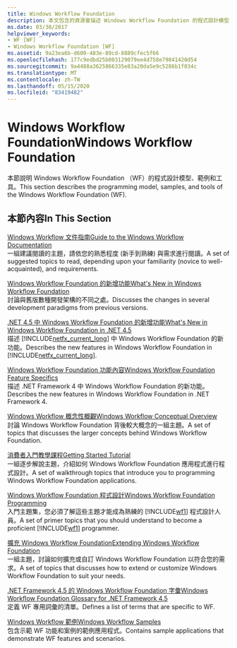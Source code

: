 ```yaml
---
title: Windows Workflow Foundation
description: 本文包含的資源會描述 Windows Workflow Foundation 的程式設計模型、範例和工具。
ms.date: 03/30/2017
helpviewer_keywords:
- WF [WF]
- Windows Workflow Foundation [WF]
ms.assetid: 9a23ea6b-d600-483e-89cd-8889cfec5f66
ms.openlocfilehash: 177c9edbd25b003129079ee4d758e79841420d54
ms.sourcegitcommit: 9a4488a3625866335e83a20da5e9c5286b1f034c
ms.translationtype: MT
ms.contentlocale: zh-TW
ms.lasthandoff: 05/15/2020
ms.locfileid: "83419482"
---
```

# <a name="windows-workflow-foundation"></a><span data-ttu-id="913a3-103">Windows Workflow Foundation</span><span class="sxs-lookup"><span data-stu-id="913a3-103">Windows Workflow Foundation</span></span>
<span data-ttu-id="913a3-104">本節說明 Windows Workflow Foundation （WF）的程式設計模型、範例和工具。</span><span class="sxs-lookup"><span data-stu-id="913a3-104">This section describes the programming model, samples, and tools of the Windows Workflow Foundation (WF).</span></span>  
  
## <a name="in-this-section"></a><span data-ttu-id="913a3-105">本節內容</span><span class="sxs-lookup"><span data-stu-id="913a3-105">In This Section</span></span>  
 [<span data-ttu-id="913a3-106">Windows Workflow 文件指南</span><span class="sxs-lookup"><span data-stu-id="913a3-106">Guide to the Windows Workflow Documentation</span></span>](guide-to-the-documentation.md)  
 <span data-ttu-id="913a3-107">一組建議閱讀的主題，請依您的熟悉程度 (新手到熟練) 與需求進行閱讀。</span><span class="sxs-lookup"><span data-stu-id="913a3-107">A set of suggested topics to read, depending upon your familiarity (novice to well-acquainted), and requirements.</span></span>  
  
 [<span data-ttu-id="913a3-108">Windows Workflow Foundation 的新增功能</span><span class="sxs-lookup"><span data-stu-id="913a3-108">What's New in Windows Workflow Foundation</span></span>](whats-new.md)  
 <span data-ttu-id="913a3-109">討論與舊版數種開發架構的不同之處。</span><span class="sxs-lookup"><span data-stu-id="913a3-109">Discusses the changes in several development paradigms from previous versions.</span></span>  
  
 [<span data-ttu-id="913a3-110">.NET 4.5 中 Windows Workflow Foundation 的新增功能</span><span class="sxs-lookup"><span data-stu-id="913a3-110">What's New in Windows Workflow Foundation in .NET 4.5</span></span>](whats-new-in-wf-in-dotnet.md)  
 <span data-ttu-id="913a3-111">描述 [!INCLUDE[netfx_current_long](../../../includes/netfx-current-long-md.md)] 中 Windows Workflow Foundation 的新功能。</span><span class="sxs-lookup"><span data-stu-id="913a3-111">Describes the new features in Windows Workflow Foundation in [!INCLUDE[netfx_current_long](../../../includes/netfx-current-long-md.md)].</span></span>  
  
 [<span data-ttu-id="913a3-112">Windows Workflow Foundation 功能內容</span><span class="sxs-lookup"><span data-stu-id="913a3-112">Windows Workflow Foundation Feature Specifics</span></span>](feature-specifics.md)  
 <span data-ttu-id="913a3-113">描述 .NET Framework 4 中 Windows Workflow Foundation 的新功能。</span><span class="sxs-lookup"><span data-stu-id="913a3-113">Describes the new features in Windows Workflow Foundation in .NET Framework 4.</span></span>
  
 [<span data-ttu-id="913a3-114">Windows Workflow 概念性概觀</span><span class="sxs-lookup"><span data-stu-id="913a3-114">Windows Workflow Conceptual Overview</span></span>](conceptual-overview.md)  
 <span data-ttu-id="913a3-115">討論 Windows Workflow Foundation 背後較大概念的一組主題。</span><span class="sxs-lookup"><span data-stu-id="913a3-115">A set of topics that discusses the larger concepts behind Windows Workflow Foundation.</span></span>  
  
 [<span data-ttu-id="913a3-116">消費者入門教學課程</span><span class="sxs-lookup"><span data-stu-id="913a3-116">Getting Started Tutorial</span></span>](getting-started-tutorial.md)  
 <span data-ttu-id="913a3-117">一組逐步解說主題，介紹如何 Windows Workflow Foundation 應用程式進行程式設計。</span><span class="sxs-lookup"><span data-stu-id="913a3-117">A set of walkthrough topics that introduce you to programming Windows Workflow Foundation applications.</span></span>  
  
 [<span data-ttu-id="913a3-118">Windows Workflow Foundation 程式設計</span><span class="sxs-lookup"><span data-stu-id="913a3-118">Windows Workflow Foundation Programming</span></span>](programming.md)  
 <span data-ttu-id="913a3-119">入門主題集，您必須了解這些主題才能成為熟練的 [!INCLUDE[wf1](../../../includes/wf1-md.md)] 程式設計人員。</span><span class="sxs-lookup"><span data-stu-id="913a3-119">A set of primer topics that you should understand to become a proficient [!INCLUDE[wf1](../../../includes/wf1-md.md)] programmer.</span></span>  
  
 [<span data-ttu-id="913a3-120">擴充 Windows Workflow Foundation</span><span class="sxs-lookup"><span data-stu-id="913a3-120">Extending Windows Workflow Foundation</span></span>](extend.md)  
 <span data-ttu-id="913a3-121">一組主題，討論如何擴充或自訂 Windows Workflow Foundation 以符合您的需求。</span><span class="sxs-lookup"><span data-stu-id="913a3-121">A set of topics that discusses how to extend or customize Windows Workflow Foundation to suit your needs.</span></span>  
  
 [<span data-ttu-id="913a3-122">.NET Framework 4.5 的 Windows Workflow Foundation 字彙</span><span class="sxs-lookup"><span data-stu-id="913a3-122">Windows Workflow Foundation Glossary for .NET Framework 4.5</span></span>](glossary.md)  
 <span data-ttu-id="913a3-123">定義 WF 專用詞彙的清單。</span><span class="sxs-lookup"><span data-stu-id="913a3-123">Defines a list of terms that are specific to WF.</span></span>  
  
 [<span data-ttu-id="913a3-124">Windows Workflow 範例</span><span class="sxs-lookup"><span data-stu-id="913a3-124">Windows Workflow Samples</span></span>](./samples/index.md)  
 <span data-ttu-id="913a3-125">包含示範 WF 功能和案例的範例應用程式。</span><span class="sxs-lookup"><span data-stu-id="913a3-125">Contains sample applications that demonstrate WF features and scenarios.</span></span>
